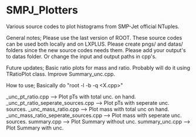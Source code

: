 # SMPJ_Plotters
Various source codes to plot histograms from SMP-Jet official NTuples.

General notes;
    Please use the last version of ROOT.
    These source codes can be used both locally and on LXPLUS.
    Please create  pngs/ and datas/ folders since the new source codes needs them. Please add your output's to datas folder. Or change the input and output paths in cpp's.

Future updates;
    Basic ratio plots for mass and ratio. Probably will do it using TRatioPlot class.
    Improve Summary_unc.cpp.

How to use;
    Basically do "root -l -b -q <X.cpp>"

_unc_pt_ratio.cpp                                       --> Plot pTs with total unc. on hand.
_unc_pt_ratio_seperate_sources.cpp         --> Plot pTs with seperate unc. sources.
_unc_mass_ratio.cpp                                  --> Plot mass with total unc on hand.
_unc_mass_ratio_seperate_sources.cpp    --> Plot mass with seperate unc. sources.
summary.cpp                                               --> Plot Summary without unc.
summary_unc.cpp                                       --> Plot Summary with unc.

